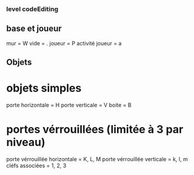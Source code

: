 ### level codeEditing

## base et joueur

mur = W
vide = .
joueur = P
activité joueur = a

## Objets

# objets simples

porte horizontale = H
porte verticale = V
boite = B

# portes vérrouillées (limitée à 3 par niveau)

porte vérrouillée horizontale = K, L, M
porte vérrouillée verticale = k, l, m
cléfs associées = 1, 2, 3
